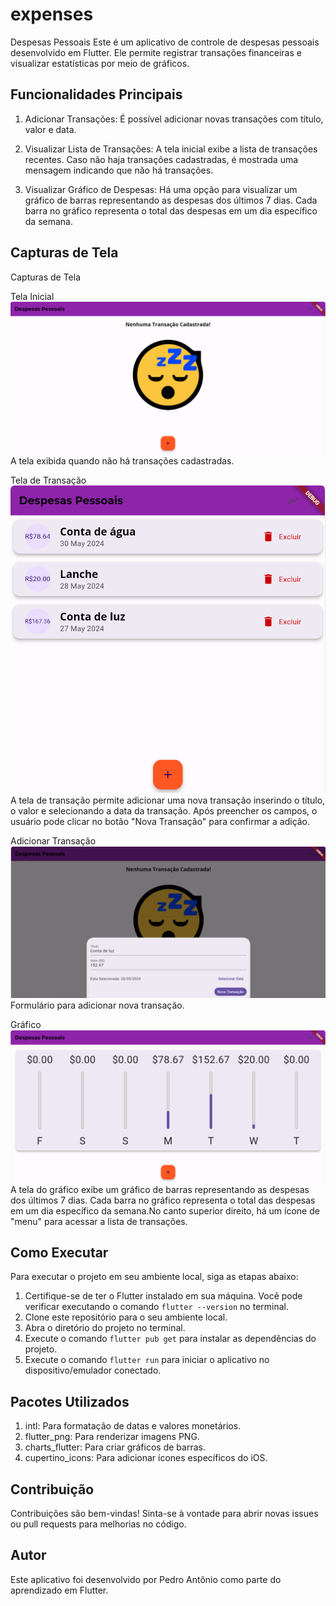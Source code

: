 # expenses

Despesas Pessoais
Este é um aplicativo de controle de despesas pessoais desenvolvido em Flutter. Ele permite registrar transações financeiras e visualizar estatísticas por meio de gráficos.

## Funcionalidades Principais

1. Adicionar Transações: É possível adicionar novas transações com título, valor e data.

2. Visualizar Lista de Transações: A tela inicial exibe a lista de transações recentes. Caso não haja transações cadastradas, é mostrada uma mensagem indicando que não há transações.

3. Visualizar Gráfico de Despesas: Há uma opção para visualizar um gráfico de barras representando as despesas dos últimos 7 dias. Cada barra no gráfico representa o total das despesas em um dia específico da semana.

## Capturas de Tela

Capturas de Tela


Tela Inicial
![Tela Nenhuma Transação](assets/images/ntransacao.png)
A tela exibida quando não há transações cadastradas.


Tela de Transação
![Tela de Transação](assets/images/telatransacao.png)
A tela de transação permite adicionar uma nova transação inserindo o título, o valor e selecionando a data da transação. Após preencher os campos, o usuário pode clicar no botão "Nova Transação" para confirmar a adição.


Adicionar Transação
![Tela Adicionar Transação](assets/images/transacao.png)
Formulário para adicionar nova transação.


Gráfico
![Tela Gráfico](assets/images/grafico.png)
A tela do gráfico exibe um gráfico de barras representando as despesas dos últimos 7 dias. Cada barra no gráfico representa o total das despesas em um dia específico da semana.No canto superior direito, há um ícone de "menu" para acessar a lista de transações.


## Como Executar

Para executar o projeto em seu ambiente local, siga as etapas abaixo:

1. Certifique-se de ter o Flutter instalado em sua máquina. Você pode verificar executando o comando `flutter --version` no terminal.
2. Clone este repositório para o seu ambiente local.
3. Abra o diretório do projeto no terminal.
4. Execute o comando `flutter pub get` para instalar as dependências do projeto.
5. Execute o comando `flutter run` para iniciar o aplicativo no dispositivo/emulador conectado.

## Pacotes Utilizados

1. intl: Para formatação de datas e valores monetários.
2. flutter_png: Para renderizar imagens PNG.
3. charts_flutter: Para criar gráficos de barras.
4. cupertino_icons: Para adicionar ícones específicos do iOS.

## Contribuição

Contribuições são bem-vindas! Sinta-se à vontade para abrir novas issues ou pull requests para melhorias no código.

## Autor

Este aplicativo foi desenvolvido por Pedro Antônio como parte do aprendizado em Flutter.



